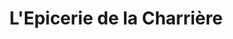 ---
title: "L'Epicerie de la Charrière"
url: /la-chaux-de-fonds/lepicerie-de-la-charriere/
shop: Lebensmittel
---